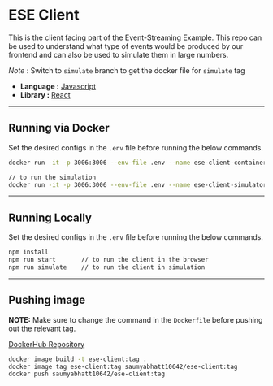 # ESE Client

This is the client facing part of the Event-Streaming Example. This repo can be used to understand what type of events would be produced by our frontend and can also be used to simulate them in large numbers.

_Note_ : Switch to `simulate` branch to get the docker file for `simulate` tag

- **Language :** [Javascript](https://developer.mozilla.org/en-US/docs/Web/javascript)
- **Library :** [React](https://react.dev/reference/react)

---

## Running via Docker

Set the desired configs in the `.env` file before running the below commands.

```bash
docker run -it -p 3006:3006 --env-file .env --name ese-client-container saumyabhatt10642/ese-client

// to run the simulation
docker run -it -p 3006:3006 --env-file .env --name ese-client-simulator-container saumyabhatt10642/ese-client:simulate
```

---

## Running Locally

Set the desired configs in the `.env` file before running the below commands.

```bash
npm install
npm run start       // to run the client in the browser
npm run simulate    // to run the client in simulation
```

---

## Pushing image

**NOTE:** Make sure to change the command in the `Dockerfile` before pushing out the relevant tag.

[DockerHub Repository](https://hub.docker.com/repository/docker/saumyabhatt10642/ese-client/general)

```bash
docker image build -t ese-client:tag .
docker image tag ese-client:tag saumyabhatt10642/ese-client:tag
docker push saumyabhatt10642/ese-client:tag
```
